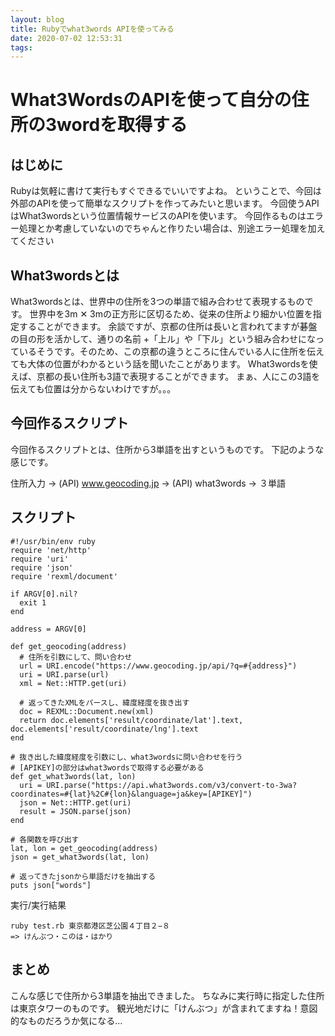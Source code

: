 ```yaml
---
layout: blog
title: Rubyでwhat3words APIを使ってみる
date: 2020-07-02 12:53:31
tags:
---
```


# What3WordsのAPIを使って自分の住所の3wordを取得する
## はじめに
Rubyは気軽に書けて実行もすぐできるでいいですよね。
ということで、今回は外部のAPIを使って簡単なスクリプトを作ってみたいと思います。
今回使うAPIはWhat3wordsという位置情報サービスのAPIを使います。
今回作るものはエラー処理とか考慮していないのでちゃんと作りたい場合は、別途エラー処理を加えてください

## What3wordsとは
What3wordsとは、世界中の住所を3つの単語で組み合わせて表現するものです。
世界中を3m ✕  3mの正方形に区切るため、従来の住所より細かい位置を指定することができます。
余談ですが、京都の住所は長いと言われてますが碁盤の目の形を活かして、通りの名前 +「上ル」や「下ル」という組み合わせになっているそうです。そのため、この京都の違うところに住んでいる人に住所を伝えても大体の位置がわかるという話を聞いたことがあります。
What3wordsを使えば、京都の長い住所も3語で表現することができます。
まぁ、人にこの3語を伝えても位置は分からないわけですが。。。

## 今回作るスクリプト
今回作るスクリプトとは、住所から3単語を出すというものです。
下記のような感じです。

住所入力 → (API) www.geocoding.jp → (API) what3words → ３単語

## スクリプト
```
#!/usr/bin/env ruby
require 'net/http'
require 'uri'
require 'json'
require 'rexml/document'

if ARGV[0].nil?
  exit 1
end

address = ARGV[0]

def get_geocoding(address)
  # 住所を引数にして、問い合わせ
  url = URI.encode("https://www.geocoding.jp/api/?q=#{address}")
  uri = URI.parse(url)
  xml = Net::HTTP.get(uri)

  # 返ってきたXMLをパースし、緯度経度を抜き出す
  doc = REXML::Document.new(xml)
  return doc.elements['result/coordinate/lat'].text, doc.elements['result/coordinate/lng'].text
end

# 抜き出した緯度経度を引数にし、what3wordsに問い合わせを行う
# [APIKEY]の部分はwhat3wordsで取得する必要がある
def get_what3words(lat, lon)
  uri = URI.parse("https://api.what3words.com/v3/convert-to-3wa?coordinates=#{lat}%2C#{lon}&language=ja&key=[APIKEY]")
  json = Net::HTTP.get(uri)
  result = JSON.parse(json)
end

# 各関数を呼び出す
lat, lon = get_geocoding(address)
json = get_what3words(lat, lon)

# 返ってきたjsonから単語だけを抽出する
puts json["words"]
```

実行/実行結果
```
ruby test.rb 東京都港区芝公園４丁目２−８
=> けんぶつ・このは・はかり
```

## まとめ
こんな感じで住所から3単語を抽出できました。
ちなみに実行時に指定した住所は東京タワーのものです。
観光地だけに「けんぶつ」が含まれてますね！意図的なものだろうか気になる...
